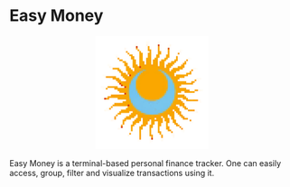 # Easy Money

<p align="center">
  <img src="easymoney.png" width="200"/>
</p>

Easy Money is a terminal-based personal finance tracker. One can easily access, group, filter and visualize transactions using it.


